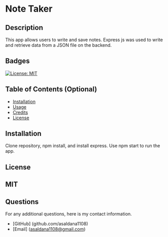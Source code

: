 # Note Taker

## Description 
This app allows users to write and save notes. Express js was used to write and retrieve data from a JSON file on the backend. 

## Badges
[![License: MIT](https://img.shields.io/badge/License-MIT-yellow.svg)](https://opensource.org/licenses/MIT)

## Table of Contents (Optional)

* [Installation](#installation)
* [Usage](#usage)
* [Credits](#credits)
* [License](#license)

## Installation
Clone repository, npm install, and install express. Use npm start to run the app. 

## License
MIT
---

## Questions
For any additional questions, here is my contact information. 
* [GitHub] (github.com/asaldana1108)
* [Email] (asaldana1108@gmail.com)
